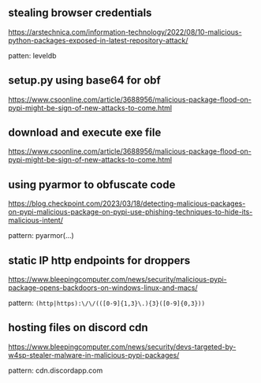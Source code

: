 
## stealing browser credentials

https://arstechnica.com/information-technology/2022/08/10-malicious-python-packages-exposed-in-latest-repository-attack/

patten: leveldb

## setup.py using base64 for obf

https://www.csoonline.com/article/3688956/malicious-package-flood-on-pypi-might-be-sign-of-new-attacks-to-come.html

## download and execute exe file

https://www.csoonline.com/article/3688956/malicious-package-flood-on-pypi-might-be-sign-of-new-attacks-to-come.html

## using pyarmor to obfuscate code

https://blog.checkpoint.com/2023/03/18/detecting-malicious-packages-on-pypi-malicious-package-on-pypi-use-phishing-techniques-to-hide-its-malicious-intent/

pattern: pyarmor(...)

## static IP http endpoints for droppers

https://www.bleepingcomputer.com/news/security/malicious-pypi-package-opens-backdoors-on-windows-linux-and-macs/

pattern: `(http|https):\/\/(([0-9]{1,3}\.){3}([0-9]{0,3}))`

## hosting files on discord cdn

https://www.bleepingcomputer.com/news/security/devs-targeted-by-w4sp-stealer-malware-in-malicious-pypi-packages/

pattern: cdn.discordapp.com


